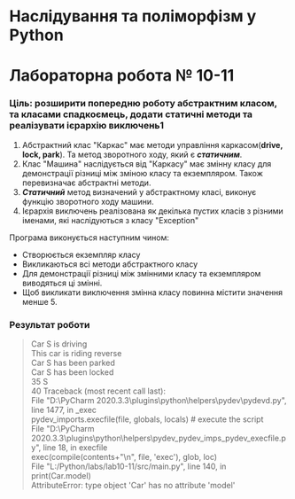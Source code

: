 # Наслідування та поліморфізм у Python
# Лабораторна робота № 10-11
### Ціль: розширити попередню роботу абстрактним класом, та класами спадкоємець, додати статичні методи та реалізувати ієрархію виключень1

1. Абстрактний клас "Каркас" має методи управління каркасом(**drive, lock, park**). Та метод зворотного ходу, який є ***статичним***.
2. Клас "Машина" наслідується від "Каркасу" має змінну класу для демонстрації різниці між зміною класу та екземпляром. Також перевизначає абстрактні методи.
3. ***Статичний*** метод визначений у абстрактному класі, виконує функцію зворотного ходу машини.
4. Ієрархія виключень реалізована як декілька пустих класів з різними іменами, які наслідуються з класу "Exception"

Програма виконується наступним чином:
- Створюється екземпляр класу
- Викликаються всі методи абстрактного класу
- Для демонстрації різниці між змінними класу та екземпляром виводяться ці змінні.
- Щоб викликати виключення змінна класу повинна містити значення менше 5.

### Результат роботи
>Car S is driving <br>
This car is riding reverse <br>
Car  S has been parked <br>
Car S has been locked <br>
35 S <br>
40 Traceback (most recent call last): <br>
  File "D:\PyCharm 2020.3.3\plugins\python\helpers\pydev\pydevd.py", line 1477, in _exec <br>
    pydev_imports.execfile(file, globals, locals)  # execute the script <br>
  File "D:\PyCharm 2020.3.3\plugins\python\helpers\pydev\_pydev_imps\_pydev_execfile.py", line 18, in execfile <br>
    exec(compile(contents+"\n", file, 'exec'), glob, loc) <br>
  File "L:/Python/labs/lab10-11/src/main.py", line 140, in <module> <br>
    print(Car.model) <br>
AttributeError: type object 'Car' has no attribute 'model' <br>
> 
